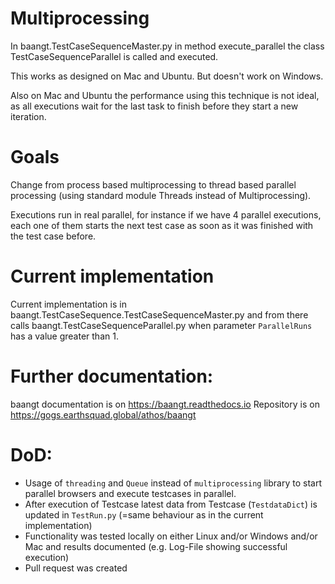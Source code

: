 # Multiprocessing
In baangt.TestCaseSequenceMaster.py in method execute_parallel the class TestCaseSequenceParallel is called and executed.

This works as designed on Mac and Ubuntu. But doesn't work on Windows.

Also on Mac and Ubuntu the performance using this technique is not ideal, as all executions wait for the last task to 
finish before they start a new iteration.

# Goals
Change from process based multiprocessing to thread based parallel processing (using standard module Threads instead of 
Multiprocessing).

Executions run in real parallel, for instance if we have 4 parallel executions, each one of them starts the next
test case as soon as it was finished with the test case before.

# Current implementation
Current implementation is in baangt.TestCaseSequence.TestCaseSequenceMaster.py and from there calls 
baangt.TestCaseSequenceParallel.py when parameter ``ParallelRuns`` has a value greater than 1.

# Further documentation:
baangt documentation is on https://baangt.readthedocs.io
Repository is on https://gogs.earthsquad.global/athos/baangt

# DoD:
* Usage of `threading` and `Queue` instead of `multiprocessing` library to start parallel browsers and execute testcases
in parallel.
* After execution of Testcase latest data from Testcase (`TestdataDict`) is updated in `TestRun.py` (=same behaviour as 
  in the current implementation)
* Functionality was tested locally on either Linux and/or Windows and/or Mac and results documented (e.g. Log-File 
showing successful execution)
* Pull request was created